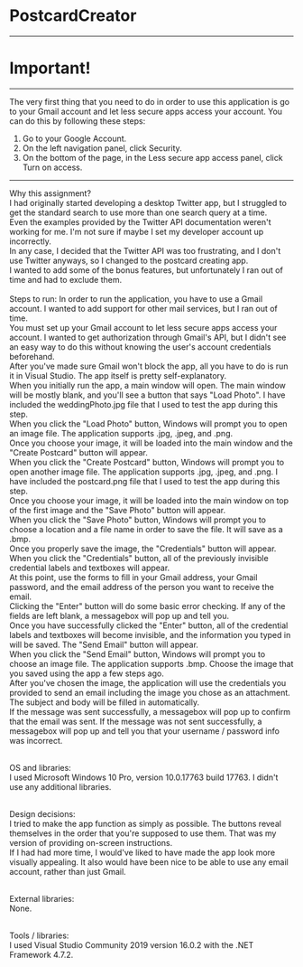 # PostcardCreator
------------------------------------------
# Important!
------------------------------------------
The very first thing that you need to do in order to use this application is go to your Gmail account and let less secure apps access your account.
You can do this by following these steps:
1. Go to your Google Account.
2. On the left navigation panel, click Security.
3. On the bottom of the page, in the Less secure app access panel, click Turn on access.
------------------------------------------

Why this assignment? <br>
I had originally started developing a desktop Twitter app, but I struggled to get the standard search to use more than one search query at a time. <br>
Even the examples provided by the Twitter API documentation weren't working for me. I'm not sure if maybe I set my developer account up incorrectly. <br>
In any case, I decided that the Twitter API was too frustrating, and I don't use Twitter anyways, so I changed to the postcard creating app. <br>
I wanted to add some of the bonus features, but unfortunately I ran out of time and had to exclude them. <br><br>
Steps to run:
In order to run the application, you have to use a Gmail account. I wanted to add support for other mail services, but I ran out of time. <br>
You must set up your Gmail account to let less secure apps access your account. I wanted to get authorization through Gmail's API, but I didn't see an easy way to do this without knowing the user's account credentials beforehand. <br>
After you've made sure Gmail won't block the app, all you have to do is run it in Visual Studio. The app itself is pretty self-explanatory. <br>
When you initially run the app, a main window will open. The main window will be mostly blank, and you'll see a button that says "Load Photo". I have included the weddingPhoto.jpg file that I used to test the app during this step. <br>
When you click the "Load Photo" button, Windows will prompt you to open an image file. The application supports .jpg, .jpeg, and .png. <br>
Once you choose your image, it will be loaded into the main window and the "Create Postcard" button will appear. <br>
When you click the "Create Postcard" button, Windows will prompt you to open another image file. The application supports .jpg, .jpeg, and .png. I have included the postcard.png file that I used to test the app during this step. <br>
Once you choose your image, it will be loaded into the main window on top of the first image and the "Save Photo" button will appear. <br>
When you click the "Save Photo" button, Windows will prompt you to choose a location and a file name in order to save the file. It will save as a .bmp. <br>
Once you properly save the image, the "Credentials" button will appear. <br>
When you click the "Credentials" button, all of the previously invisible credential labels and textboxes will appear. <br>
At this point, use the forms to fill in your Gmail address, your Gmail password, and the email address of the person you want to receive the email. <br>
Clicking the "Enter" button will do some basic error checking. If any of the fields are left blank, a messagebox will pop up and tell you. <br>
Once you have successfully clicked the "Enter" button, all of the credential labels and textboxes will become invisible, and the information you typed in will be saved. The "Send Email" button will appear. <br>
When you click the "Send Email" button, Windows will prompt you to choose an image file. The application supports .bmp. Choose the image that you saved using the app a few steps ago. <br>
After you've chosen the image, the application will use the credentials you provided to send an email including the image you chose as an attachment. The subject and body will be filled in automatically. <br> 
If the message was sent successfully, a messagebox will pop up to confirm that the email was sent. If the message was not sent successfully, a messagebox will pop up and tell you that your username / password info was incorrect. <br> <br>

OS and libraries: <br>
I used Microsoft Windows 10 Pro, version 10.0.17763 build 17763. I didn't use any additional libraries. <br><br>

Design decisions: <br>
I tried to make the app function as simply as possible. The buttons reveal themselves in the order that you're supposed to use them. That was my version of providing on-screen instructions. <br>
If I had had more time, I would've liked to have made the app look more visually appealing. It also would have been nice to be able to use any email account, rather than just Gmail. <br><br>

External libraries: <br>
None. <br><br>

Tools / libraries: <br>
I used Visual Studio Community 2019 version 16.0.2 with the .NET Framework 4.7.2.